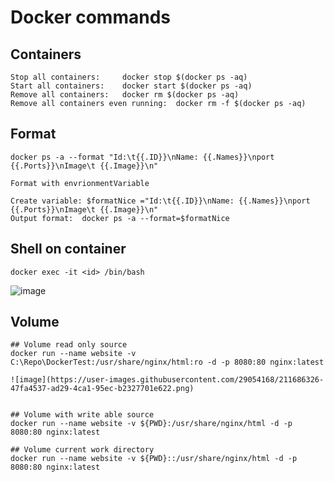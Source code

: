 # Docker commands



## Containers



```
Stop all containers:	 docker stop $(docker ps -aq)
Start all containers:	 docker start $(docker ps -aq)
Remove all containers:	 docker rm $(docker ps -aq)
Remove all containers even running:	 docker rm -f $(docker ps -aq)
```

## Format
```
docker ps -a --format "Id:\t{{.ID}}\nName: {{.Names}}\nport {{.Ports}}\nImage\t {{.Image}}\n"

Format with envrionmentVariable

Create variable: $formatNice ="Id:\t{{.ID}}\nName: {{.Names}}\nport {{.Ports}}\nImage\t {{.Image}}\n"
Output format:  docker ps -a --format=$formatNice
```
## Shell on container
```
docker exec -it <id> /bin/bash
```
![image](https://user-images.githubusercontent.com/29054168/211686326-47fa4537-ad29-4ca1-95ec-b2327701e622.png)

## Volume
```
## Volume read only source
docker run --name website -v C:\Repo\DockerTest:/usr/share/nginx/html:ro -d -p 8080:80 nginx:latest

![image](https://user-images.githubusercontent.com/29054168/211686326-47fa4537-ad29-4ca1-95ec-b2327701e622.png)


## Volume with write able source 
docker run --name website -v ${PWD}:/usr/share/nginx/html -d -p 8080:80 nginx:latest

## Volume current work directory 
docker run --name website -v ${PWD}::/usr/share/nginx/html -d -p 8080:80 nginx:latest
```
